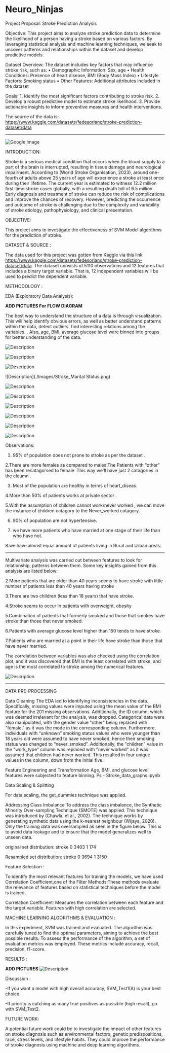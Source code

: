 # Neuro_Ninjas


Project Proposal: Stroke Prediction Analysis
 
Objective:
This project aims to analyze stroke prediction data to determine the likelihood of a person having a stroke based on various factors. By leveraging statistical analysis and machine learning techniques, we seek to uncover patterns and relationships within the dataset and develop predictive models.
 
Dataset Overview:
The dataset includes key factors that may influence stroke risk, such as:
              	•  	Demographic Information: Sex, age
              	•   Health Conditions: Presence of heart disease, BMI (Body Mass Index)
              	•   Lifestyle Factors: Smoking status
              	•   Other Features: Additional attributes included in the dataset
 
Goals:
              	1. Identify the most significant factors contributing to stroke risk.
              	2. Develop a robust predictive model to estimate stroke likelihood.
                3. Provide actionable insights to inform preventive measures and health interventions.
 
 
The source of the data is: https://www.kaggle.com/datasets/fedesoriano/stroke-prediction-dataset/data

--------------------------------------------------------------------------------------------------------------------------


![Google Image](https://sp-uploads.s3.amazonaws.com/uploads%2Fservices%2F5709757%2F20221201174855_6388e907c4342_stroke_prediction_presentationpage0.jpg)

INTRODUCTION:

Stroke is a serious medical condition that occurs when the blood supply to a part of the brain is interrupted, resulting in tissue damage and neurological impairment. According to (World Stroke Organisation, 2023), around one-fourth of adults above 25 years of age will experience a stroke at least once during their lifetime. The current year is estimated to witness 12.2 million first-time stroke cases globally, with a resulting death toll of 6.5 million. Early diagnosis and treatment of stroke can reduce the risk of complications and improve the chances of recovery. However, predicting the occurrence and outcome of stroke is challenging due to the complexity and variability of stroke etiology, pathophysiology, and clinical presentation.

OBJECTIVE:

This project aims to investigate the effectiveness of SVM Model algorithms for the prediction of stroke.


DATASET & SOURCE :

The data used for this project was gotten from Kaggle via this link  https://www.kaggle.com/datasets/fedesoriano/stroke-prediction-dataset/data. The dataset consists of 5110 observations and 12 features that includes a binary target variable. That is, 12 independent variables will be used to predict the dependent variable. 


METHODOLOGY :

EDA (Exploratory Data Analysis):

 **ADD PICTURES For FLOW DIAGRAM**

The best way to understand the structure of a data is through visualization. This will help identify obvious errors, as well as better understand patterns within the data, detect outliers, find interesting relations among the variables. . Also, age, BMI, average glucose level were binned into groups for better understanding of the data.

 

![Description](./Images/Age_Stroke.png)

![Description](./Images/Average_Glucose_Level_and_Stroke.png)

![Description](./Images/Stroke_and_Hypertension.png)

![Description](./Images/Stroke_Marital Status.png)

![Description](./Images/Stroke_and_Heart_Disease.png)

![Description](./Images/Stroke_Gender.png)

![Description](./Images/Stroke_and_work_type.png)

![Description](./Images/Stroke_and_Residence_type.png)

![Description](./Images/Stroke_and_Smoking_Status.png)

![Description](./Images/BMI_STROKE.png)

Observations:

1. 95% of population does not prone to stroke as per the dataset .

2.There are more females as compared to males.The Patients with "other" has been recatagorsed to female .This way we'll have just 2 catagories in the cloumn .

3. Most of the population are healthy in terms of heart_diseas.

4.More than 50% of patients works at private sector .

5.With the assumption of children cannot work/never worked , we can move the instance of children  catagory to the Never_worked catagory.

6. 90% of population are not hypertensive.

7. we have more patients who have  married at one stage of their  life than who have not.

8.we have almost equal amount of patients living in Rural and Urban areas.

--------------------------------------------------------------------------

Multivariate analysis was carried out between features to look for relationship, patterns between them. Some key insights gained from this analysis are listed below:

2.More patients that are older than 40 years seems to have stroke with little number of patients less than 40 years having stroke

3.There are two children (less than 18 years) that have stroke.

4.Stroke seems to occur in patients with overweight, obesity

5.Combination of patients that formerly smoked and those that smokes have stroke than those that never smoked.

6.Patients with average glucose level higher than 150  tends to have stroke.

7.Patients who are married at a point in their life have stroke than those that have never married.



The correlation between variables was also checked using the correlation plot, and it was discovered that BMI is the least correlated with stroke, and age is the most correlated to stroke among the numerical features.



![Description](./Images/correlation_matrix.png)



----------------------------------------------------------------------------------
DATA PRE-PROCESSING

Data Cleaning
The EDA led to identifying inconsistencies in the data. Specifically, missing values were imputed using the mean value of the BMI feature for the 201 missing observations. Additionally, the ID column, which was deemed irrelevant for the analysis, was dropped. Categorical data were also manipulated, with the gender value "other" being replaced with "female," as it was the mode in the corresponding column. Furthermore, individuals with “unknown” smoking status values who were younger than 18 years old were assumed to have never smoked, hence their smoking status was changed to “never_smoked”. Additionally, the "children" value in the "work_type" column was replaced with "never worked" as it was assumed that children had never worked. This resulted in four unique values in the column, down from the initial five.


Feature Engineering and Transformation
Age, BMI, and glucose level features were subjected to feature binning.
Ps - Stroke_data_graphs.ipynb


Data Scaling & Splitting

For data scaling, the get_dummies technique was applied.



Addressing Class Imbalance
To address the class imbalance, the Synthetic Minority Over-sampling Technique (SMOTE) was applied. This technique was introduced by (Chawla, et al., 2002). The technique works by generating synthetic data using the k-nearest neighbour (Wijaya, 2020). Only the training data was oversampled as seen in the figure below. This is to avoid data leakage and to ensure that the model generalizes well to unseen data.

original set distribution:
stroke
0    3403
1     174


Resampled set distribution:
stroke
0    3694
1   3150


Feature Selection :

To identify the most relevant features for training the models, we have used Correlation Coefficient,one of the Filter Methods:These methods evaluate the relevance of features based on statistical techniques before the model is trained.

Correlation Coefficient: Measures the correlation between each feature and the target variable. Features with high correlation are selected.



MACHINE LEARNING ALGORITHMS & EVALUATION :


In this experiment, SVM  was  trained and evaluated. The algorithm  was carefully tuned to find the  optimal parameters, aiming to achieve the best possible results. To assess the performance of the algorithm, a set of evaluation metrics was employed. These metrics include accuracy, recall, precision, f1-score.



RESULTS :

 **ADD PICTURES**
![Description](./Images/stroke_prediction.png)

Discussion : 

-If you want a model with high overall accuracy, SVM_Test1(A) is your best choice.

-If priority is catching as many true positives as possible (high recall), go with SVM_Test2.


FUTURE WORK:

A potential future work could be to investigate the impact of other features on stroke diagnosis such as environmental factors, genetic predispositions, race, stress levels, and lifestyle habits. They could improve the performance of stroke diagnosis using machine and deep learning algorithms.











